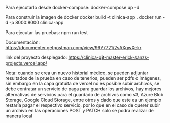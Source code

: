 Para ejecutarlo desde docker-compose:
docker-compose up -d

Para construir la imagen de docker
docker build -t clinica-app .
docker run -d -p 8000:8000 clinica-app

Para ejecutar las pruebas:
npm run test

Documentación:
https://documenter.getpostman.com/view/9677721/2sAXqwXekr

link del proyecto desplegado:
https://clinica-git-master-erick-sanzs-projects.vercel.app/

Nota: cuando se crea un nuevo historial médico, se pueden adjuntar resultados de la prueba en caso de tenerlos, pueden ser pdfs o imágenes, sin embargo en la capa gratuita de vercel no es posible subir archivos, se debe contratar un servicio de paga para guardar los archivos, hay mejores alternativas de servicios para el guardado de archivos como s3, Azure Blob Storage, Google Cloud Storage, entre otros y dado que este es un ejemplo restaría pagar el respectivo servicio, por lo que en el caso de querer subir un archivo en las operaciones POST y PATCH solo se podrá realizar de manera local

